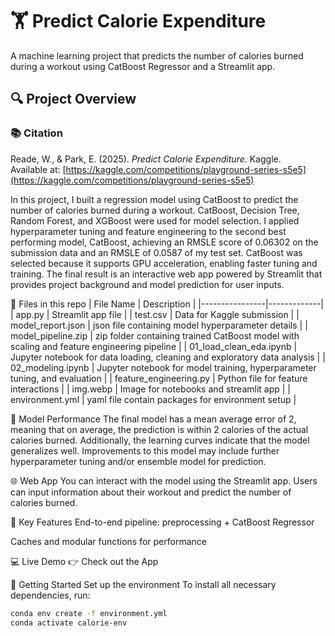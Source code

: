 # 🏋️ Predict Calorie Expenditure
A machine learning project that predicts the number of calories burned during a workout using CatBoost Regressor and a Streamlit app.

## 🔍 Project Overview
### 📚 Citation
Reade, W., & Park, E. (2025). *Predict Calorie Expenditure*. Kaggle.  
Available at: [https://kaggle.com/competitions/playground-series-s5e5](https://kaggle.com/competitions/playground-series-s5e5)


In this project, I built a regression model using CatBoost to predict the number of calories burned during a workout. CatBoost, Decision Tree, Random Forest, and XGBoost were used for model selection. I applied hyperparameter tuning and feature engineering to the second best performing model, CatBoost, achieving an RMSLE score of 0.06302 on the submission data and an RMSLE of 0.0587 of my test set. CatBoost was selected because it supports GPU acceleration, enabling faster tuning and training. The final result is an interactive web app powered by Streamlit that provides project background and model prediction for user inputs.

📁 Files in this repo
| File Name       | Description |
|----------------|-------------|
| app.py         | Streamlit app file |
| test.csv       | Data for Kaggle submission |
| model_report.json | json file containing model hyperparameter details |
| model_pipeline.zip | zip folder containing trained CatBoost model with scaling and feature engineering pipeline |
| 01_load_clean_eda.ipynb | Jupyter notebook for data loading, cleaning and exploratory data analysis |
| 02_modeling.ipynb | Jupyter notebook for model training, hyperparameter tuning, and evaluation |
| feature_engineering.py | Python file for feature interactions |
| img.webp  | Image for notebooks and streamlit app |
| environment.yml | yaml file contain packages for environment setup |

🧠 Model Performance
The final model has a mean average error of 2, meaning that on average, the prediction is within 2 calories of the actual calories burned. Additionally, the learning curves indicate that the model generalizes well. Improvements to this model may include
further hyperparameter tuning and/or ensemble model for prediction.

🌐 Web App
You can interact with the model using the Streamlit app. Users can input information about their workout and predict the number of calories burned.

📌 Key Features
End-to-end pipeline: preprocessing + CatBoost Regressor

Caches and modular functions for performance

💻 Live Demo
👉 Check out the App

🚀 Getting Started
Set up the environment
To install all necessary dependencies, run:

```bash
conda env create -f environment.yml
conda activate calorie-env
